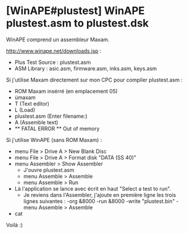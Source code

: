 # [WinAPE#plustest] WinAPE plustest.asm to plustest.dsk

WinAPE comprend un assembleur Maxam.

http://www.winape.net/downloads.jsp :
- Plus Test Source : plustest.asm
- ASM Library : asic.asm, firmware.asm, inks.asm, keys.asm


Si j'utilise Maxam directement sur mon CPC pour compiler plustest.asm :
- ROM Maxam insérré (en emplacement 05)
- ùmaxam
- T (Text editor)
- L (Load)
- plustest.asm (Enter filename:)
- A (Assemble text)
- ** FATAL ERROR ** Out of memory

Si j'utilise WinAPE (sans ROM Maxam) :
- menu File > Drive A > New Blank Disc
- menu File > Drive A > Format disk "DATA (SS 40)"
- menu Assembler > Show Assembler
	- J'ouvre plustest.asm
	- menu Assemble > Assemble
	- menu Assemble > Run
- Là l'application se lance avec écrit en haut "Select a test to run".
	- Je reviens dans l'Assembler, j'ajoute en première ligne les trois lignes suivantes :
		-org &8000
		-run &8000
		-write "plustest.bin"
	-menu Assemble > Assemble
- cat

Voilà :)